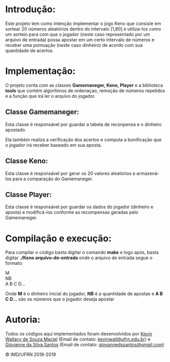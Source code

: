 # Introdução: #

Este projeto tem como intenção implementar o jogo Keno que consiste em sortear 20 números aleatórios dentro do intervalo [1,80] e utiliza-los como um sorteio para com que o jogador (neste caso representado por um arquivo de entrada) possa apostar em um certo intervalo de números e receber uma pontuação (neste caso dinheiro) de acordo com sua quantidade de acertos.

# Implementação: #

O projeto conta com as classes **Gamemaneger, Keno, Player** e a biblioteca **tools** que contém algorítimos de ordenaçao, remoção de números repetidos e a função que irá ler o arquivo do jogador.

## Classe Gamemaneger: ##

Esta classe é responsável por guardar a tabela de reconpensa e o dinheiro apostado. <br />

Ela também realiza a verificação dos acertos e computa a bonificação que o jogador irá receber baseado em sua aposta.

## Classe Keno: ##

Esta classe é responsável por gerar os 20 valores aleatórios e armazená-los para a comparação do Gamemaneger.

## Classe Player: ##

Esta classe é responsável por guardar os dados do jogador (dinheiro e aposta) e modificá-los conforme as recompensas geradas pelo Gamemaneger.

# Compilação e execução: #

Para compilar o código basta digitar o comando **make** e logo após, basta digitar **./Keno arquivo-de-entrada** onde o arquivo de entrada segue o formato: <br />

M<br/>
NB<br/>
A B C D...<br/>

Onde **M** é o dinheiro inicial do jogador, **NB** é a quantidade de apostas e **A B C D...** são os números que o jogador deseja apostar

# Autoria: #

Todos os códigos aqui implementados foram desenvolvidos por [Kevin Wallacy de Souza Maciel](https://github.com/kevinwall) (Email de contato: <kevinwall@ufrn.edu.br>) e [Giovanne da Silva Santos](https://github.com/GSDante) (Email de contato: <giovannedssantos@gmail.com>) 

&copy; IMD/UFRN 2018-2019
